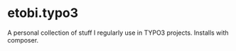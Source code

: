 # etobi.typo3
A personal collection of stuff I regularly use in TYPO3 projects. Installs with composer.
